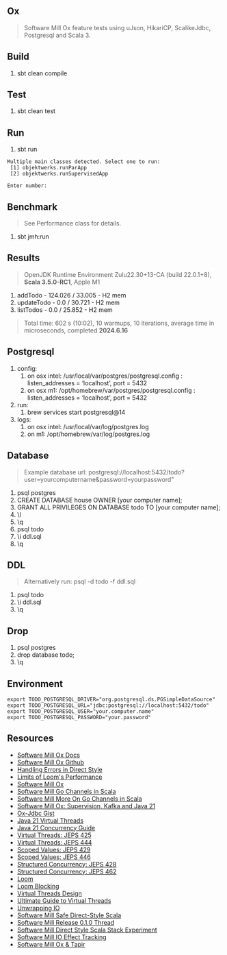 Ox
--
>Software Mill Ox feature tests using uJson, HikariCP, ScalikeJdbc, Postgresql and Scala 3.

Build
-----
1. sbt clean compile

Test
----
1. sbt clean test

Run
---
1. sbt run
```
Multiple main classes detected. Select one to run:
 [1] objektwerks.runParApp
 [2] objektwerks.runSupervisedApp

Enter number:
```

Benchmark
---------
>See Performance class for details.
1. sbt jmh:run

Results
-------
>OpenJDK Runtime Environment Zulu22.30+13-CA (build 22.0.1+8), **Scala 3.5.0-RC1**, Apple M1
1. addTodo - 124.026 / 33.005 - H2 mem
2. updateTodo - 0.0 / 30.721 - H2 mem
3. listTodos - 0.0 / 25.852 - H2 mem
>Total time: 602 s (10:02), 10 warmups, 10 iterations, average time in microseconds, completed **2024.6.16**

Postgresql
----------
1. config:
    1. on osx intel: /usr/local/var/postgres/postgresql.config : listen_addresses = ‘localhost’, port = 5432
    2. on osx m1: /opt/homebrew/var/postgres/postgresql.config : listen_addresses = ‘localhost’, port = 5432
2. run:
    1. brew services start postgresql@14
3. logs:
    1. on osx intel: /usr/local/var/log/postgres.log
    2. on m1: /opt/homebrew/var/log/postgres.log

Database
--------
>Example database url: postgresql://localhost:5432/todo?user=yourcomputername&password=yourpassword"
1. psql postgres
2. CREATE DATABASE house OWNER [your computer name];
3. GRANT ALL PRIVILEGES ON DATABASE todo TO [your computer name];
4. \l
5. \q
6. psql todo
7. \i ddl.sql
8. \q

DDL
---
>Alternatively run: psql -d todo -f ddl.sql
1. psql todo
2. \i ddl.sql
3. \q

Drop
----
1. psql postgres
2. drop database todo;
3. \q

Environment
-----------
```
export TODO_POSTGRESQL_DRIVER="org.postgresql.ds.PGSimpleDataSource"
export TODO_POSTGRESQL_URL="jdbc:postgresql://localhost:5432/todo"
export TODO_POSTGRESQL_USER="your.computer.name"
export TODO_POSTGRESQL_PASSWORD="your.password"
```

Resources
---------
* [Software Mill Ox Docs](https://ox.softwaremill.com/latest/)
* [Software Mill Ox Github](https://github.com/softwaremill/ox/)
* [Handling Errors in Direct Style](https://softwaremill.com/handling-errors-in-direct-style-scala/)
* [Limits of Loom's Performance](https://softwaremill.com/limits-of-looms-performance/)
* [Software Mill Ox](https://softwaremill.com/prototype-loom-based-concurrency-api-for-scala/)
* [Software Mill Go Channels in Scala](https://softwaremill.com/go-like-channels-using-project-loom-and-scala/)
* [Software Mill More On Go Channels in Scala](https://softwaremill.com/go-like-channels-in-scala-receive-send-and-default-clauses/)
* [Software Mill Ox: Supervision, Kafka and Java 21](https://softwaremill.com/supervision-kafka-and-java-21-whats-new-in-ox/)
* [Ox-Jdbc Gist](https://gist.github.com/lbialy/320b28dba6575cef3af8173e390abe54)
* [Java 21 Virtual Threads](https://www.youtube.com/watch?v=5E0LU85EnTI)
* [Java 21 Concurrency Guide](https://docs.oracle.com/en/java/javase/21/core/concurrency.html#GUID-59C16A2D-57CE-4C83-9D6F-91A48E01E3C6)
* [Virtual Threads: JEPS 425](openjdk.org/jeps/425)
* [Virtual Threads: JEPS 444](https://openjdk.org/jeps/444)
* [Scoped Values: JEPS 429](https://openjdk.org/jeps/429)
* [Scoped Values: JEPS 446](https://openjdk.org/jeps/446)
* [Structured Concurrency: JEPS 428](openjdk.org/jeps/428)
* [Structured Concurrency: JEPS 462](https://openjdk.org/jeps/462)
* [Loom](www.marcobehler.com/guides/java-project-loom)
* [Loom Blocking](https://softwaremill.com/what-is-blocking-in-loom/)
* [Virtual Threads Design](https://blogs.oracle.com/javamagazine/post/java-virtual-threads)
* [Ultimate Guide to Virtual Threads](https://blog.rockthejvm.com/ultimate-guide-to-java-virtual-threads/)
* [Unwrapping IO](https://www.youtube.com/watch?v=qR_Od7qbacs)
* [Software Mill Safe Direct-Style Scala](https://softwaremill.com/safe-direct-style-scala-ox-0-1-0-released/)
* [Software Mill Release 0.1.0 Thread](https://www.reddit.com/r/scala/comments/1cdfaki/safe_directstyle_scala_ox_010_released/)
* [Software Mill Direct Style Scala Stack Experiment](https://www.youtube.com/watch?v=C3j4AsFcxmM)
* [Software Mill IO Effect Tracking](https://softwaremill.com/io-effect-tracking-using-ox/)
* [Software Mill Ox & Tapir](https://softwaremill.com/websocket-chat-using-structured-concurrency-ox-and-tapir/)
